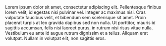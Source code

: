 Lorem ipsum dolor sit amet, consectetur adipiscing elit. Pellentesque finibus lorem velit, id egestas nisi pulvinar vel. Integer ac maximus nisi. Cras vulputate faucibus velit, et bibendum sem scelerisque sit amet. Proin placerat turpis at leo gravida dapibus sed non nulla. Ut porttitor, mauris id sagittis accumsan, felis nisi laoreet purus, in rutrum nisi risus vitae nulla. Vestibulum eu ante id augue rutrum dignissim et a tellus. Aliquam erat volutpat. Nullam in volutpat elit, non sagittis eros.
